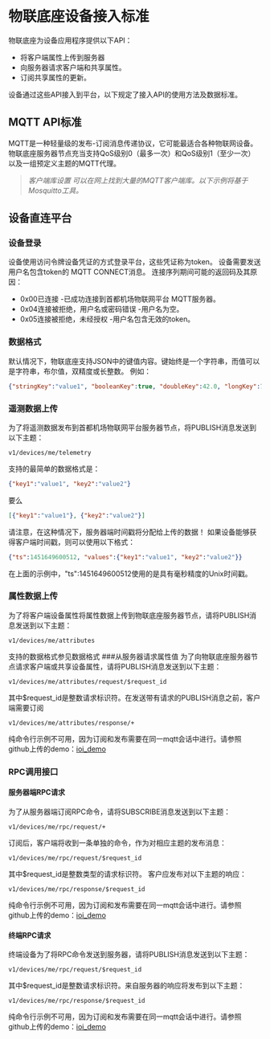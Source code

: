 # 物联底座设备接入标准
物联底座为设备应用程序提供以下API：
- 将客户端属性上传到服务器
- 向服务器请求客户端和共享属性。
- 订阅共享属性的更新。

设备通过这些API接入到平台，以下规定了接入API的使用方法及数据标准。

## MQTT API标准
MQTT是一种轻量级的发布-订阅消息传递协议，它可能最适合各种物联网设备。
物联底座服务器节点充当支持QoS级别0（最多一次）和QoS级别1（至少一次）以及一组预定义主题的MQTT代理。

>*客户端库设置
可以在网上找到大量的MQTT客户端库。以下示例将基于Mosquitto工具。*

## 设备直连平台
### 设备登录
设备使用访问令牌设备凭证的方式登录平台，这些凭证称为token。
设备需要发送用户名包含token的 MQTT CONNECT消息。
连接序列期间可能的返回码及其原因：
- 0x00已连接 -已成功连接到首都机场物联网平台 MQTT服务器。
- 0x04连接被拒绝，用户名或密码错误 -用户名为空。
- 0x05连接被拒绝，未经授权 -用户名包含无效的token。


### 数据格式
默认情况下，物联底座支持JSON中的键值内容。键始终是一个字符串，而值可以是字符串，布尔值，双精度或长整数。
例如：
```json
{"stringKey":"value1", "booleanKey":true, "doubleKey":42.0, "longKey":73}
````
### 遥测数据上传
为了将遥测数据发布到首都机场物联网平台服务器节点，将PUBLISH消息发送到以下主题：
```uri
v1/devices/me/telemetry
```
支持的最简单的数据格式是：
```json
{"key1":"value1", "key2":"value2"}
```
要么
```json
[{"key1":"value1"}, {"key2":"value2"}]
```
请注意，在这种情况下，服务器端时间戳将分配给上传的数据！
如果设备能够获得客户端时间戳，则可以使用以下格式：
```json
{"ts":1451649600512, "values":{"key1":"value1", "key2":"value2"}}
```
在上面的示例中，"ts":1451649600512使用的是具有毫秒精度的Unix时间戳。


### 属性数据上传
为了将客户端设备属性将属性数据上传到物联底座服务器节点，请将PUBLISH消息发送到以下主题：
```uri
v1/devices/me/attributes
```
支持的数据格式参见<a herf='#d'>数据格式</a>
###从服务器请求属性值
为了向物联底座服务器节点请求客户端或共享设备属性，请将PUBLISH消息发送到以下主题：
```uri
v1/devices/me/attributes/request/$request_id
```
其中\$request_id是整数请求标识符。在发送带有请求的PUBLISH消息之前，客户端需要订阅
```uri
v1/devices/me/attributes/response/+
```
纯命令行示例不可用，因为订阅和发布需要在同一mqtt会话中进行。请参照github上传的demo：[ioi_demo](https://github.com/OS-H/iot/tree/main/iot_demo)

### RPC调用接口
#### 服务器端RPC请求
为了从服务器端订阅RPC命令，请将SUBSCRIBE消息发送到以下主题：
```uri
v1/devices/me/rpc/request/+
```
订阅后，客户端将收到一条单独的命令，作为对相应主题的发布消息：
```uri
v1/devices/me/rpc/request/$request_id
```
其中\$request_id是整数类型的请求标识符。
客户应发布对以下主题的响应：
```uri
v1/devices/me/rpc/response/$request_id
```
纯命令行示例不可用，因为订阅和发布需要在同一mqtt会话中进行。请参照github上传的demo：[ioi_demo](https://github.com/OS-H/iot/tree/main/iot_demo)

#### 终端RPC请求
终端设备为了将RPC命令发送到服务器，请将PUBLISH消息发送到以下主题：
```uri
v1/devices/me/rpc/request/$request_id
```
其中\$request_id是整数请求标识符。来自服务器的响应将发布到以下主题：
```uri
v1/devices/me/rpc/response/$request_id
```
纯命令行示例不可用，因为订阅和发布需要在同一mqtt会话中进行。请参照github上传的demo：[ioi_demo](https://github.com/OS-H/iot/tree/main/iot_demo)
